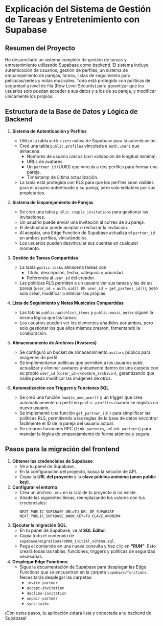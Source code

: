 # Explicación del Sistema de Gestión de Tareas y Entretenimiento con Supabase

## Resumen del Proyecto
He desarrollado un sistema completo de gestión de tareas y entretenimiento utilizando Supabase como backend. El sistema incluye autenticación de usuarios, gestión de perfiles, un sistema de emparejamiento de parejas, tareas, listas de seguimiento para películas/series y notas musicales. Todo está protegido con políticas de seguridad a nivel de fila (Row Level Security) para garantizar que los usuarios solo puedan acceder a sus datos y a los de su pareja, y modificar únicamente los propios.

## Estructura de la Base de Datos y Lógica de Backend
1.  **Sistema de Autenticación y Perfiles**
    *   Utilizo la tabla `auth.users` nativa de Supabase para la autenticación.
    *   Creé una tabla `public.profiles` vinculada a `auth.users` que almacena:
        *   Nombres de usuario únicos (con validación de longitud mínima).
        *   URLs de avatares.
        *   Un `partner_id` (UUID) que vincula a dos perfiles para formar una pareja.
        *   Timestamp de última actualización.
    *   La tabla está protegida con RLS para que los perfiles sean visibles para el usuario autenticado y su pareja, pero solo editables por sus propietarios.

2.  **Sistema de Emparejamiento de Parejas**
    *   Se creó una tabla `public.couple_invitations` para gestionar las invitaciones.
    *   Un usuario puede enviar una invitación al correo de su pareja.
    *   El destinatario puede aceptar o rechazar la invitación.
    *   Al aceptar, una Edge Function de Supabase actualiza el `partner_id` en ambos perfiles, vinculándolos.
    *   Los usuarios pueden desvincular sus cuentas en cualquier momento.

3.  **Gestión de Tareas Compartidas**
    *   La tabla `public.tasks` almacena tareas con:
        *   Título, descripción, fecha, categoría y prioridad.
        *   Referencia al `user_id` del creador.
    *   Las políticas RLS permiten a un usuario ver sus tareas y las de su pareja (`user_id = auth.uid() OR user_id = get_partner_id()`), pero solo crear, modificar o eliminar las propias.

4.  **Lista de Seguimiento y Notas Musicales Compartidas**
    *   Las tablas `public.watchlist_items` y `public.music_notes` siguen la misma lógica que las tareas.
    *   Los usuarios pueden ver los elementos añadidos por ambos, pero solo gestionar los que ellos mismos crearon, fomentando la colaboración.

5.  **Almacenamiento de Archivos (Avatares)**
    *   Se configuró un bucket de almacenamiento `avatars` público para imágenes de perfil.
    *   Se implementaron políticas que permiten a los usuarios subir, actualizar y eliminar avatares únicamente dentro de una carpeta con su propio `user_id` (`<user_id>/<nombre_archivo>`), garantizando que nadie pueda modificar las imágenes de otros.

6.  **Automatización con Triggers y Funciones SQL**
    *   Se creó una función `handle_new_user()` y un trigger que crea automáticamente un perfil en `public.profiles` cuando se registra un nuevo usuario.
    *   Se implementó una función `get_partner_id()` para simplificar las políticas RLS, permitiendo a las reglas de la base de datos encontrar fácilmente el ID de la pareja del usuario actual.
    *   Se crearon funciones RPC (`link_partners`, `unlink_partners`) para manejar la lógica de emparejamiento de forma atómica y segura.

## Pasos para la migración del frontend

1.  **Obtener las credenciales de Supabase**:
    *   Ve a tu panel de Supabase.
    *   En la configuración del proyecto, busca la sección de API.
    *   Copia la **URL del proyecto** y la **clave pública anónima (anon public key)**.
2.  **Configurar el entorno**:
    *   Crea un archivo `.env` en la raíz de tu proyecto si no existe.
    *   Añade las siguientes líneas, reemplazando los valores con tus credenciales:
        ```
        NEXT_PUBLIC_SUPABASE_URL=TU_URL_DE_SUPABASE
        NEXT_PUBLIC_SUPABASE_ANON_KEY=TU_CLAVE_ANONIMA
        ```
3.  **Ejecutar la migración SQL**:
    *   En tu panel de Supabase, ve al **SQL Editor**.
    *   Copia todo el contenido de `supabase/migrations/0000_initial_schema.sql`.
    *   Pega el contenido en una nueva consulta y haz clic en **"RUN"**. Esto creará todas las tablas, funciones, triggers y políticas de seguridad necesarias.
4. **Desplegar Edge Functions**:
   * Sigue la documentación de Supabase para desplegar las Edge Functions que se encuentran en la carpeta `supabase/functions`. Necesitarás desplegar las carpetas:
     * `invite-partner`
     * `accept-invitation`
     * `decline-invitation`
     * `unpair-partner`
     * `sync-tasks`

¡Con estos pasos, tu aplicación estará lista y conectada a tu backend de Supabase!
